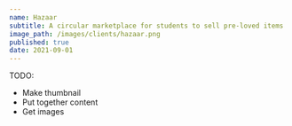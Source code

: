 ```yaml
---
name: Hazaar
subtitle: A circular marketplace for students to sell pre-loved items
image_path: /images/clients/hazaar.png
published: true
date: 2021-09-01
---
```


TODO:
- Make thumbnail
- Put together content
- Get images